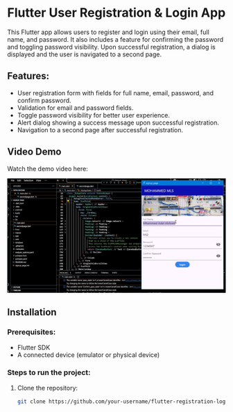 # Flutter User Registration & Login App

This Flutter app allows users to register and login using their email, full name, and password. It also includes a feature for confirming the password and toggling password visibility. Upon successful registration, a dialog is displayed and the user is navigated to a second page.

## Features:
- User registration form with fields for full name, email, password, and confirm password.
- Validation for email and password fields.
- Toggle password visibility for better user experience.
- Alert dialog showing a success message upon successful registration.
- Navigation to a second page after successful registration.


## Video Demo

Watch the demo video here:

[![Demo Video](https://github.com/Mohammed-Alshreif/Sprints_MobileApp/blob/main/FLUTTER_APP/signup_page/screen.jpg)](https://github.com/Mohammed-Alshreif/Sprints_MobileApp/blob/main/FLUTTER_APP/signup_page/V.mp4)

## Installation

### Prerequisites:
- Flutter SDK
- A connected device (emulator or physical device)

### Steps to run the project:
1. Clone the repository:
   ```bash
   git clone https://github.com/your-username/flutter-registration-login-app.git
